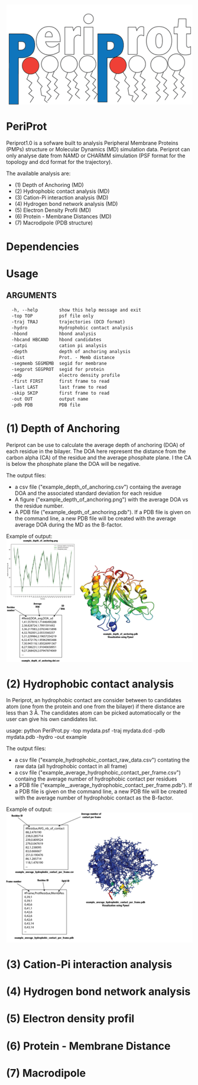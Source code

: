
![](images/logo_periprot.png "logo" )
# PeriProt

Periprot1.0 is a sofware built to analysis Peripheral Membrane Proteins (PMPs) structure or Molecular Dynamics (MD) simulation data. Periprot can only analyse date from NAMD or CHARMM simulation (PSF format for the topology and dcd format for the trajectory). 

The available analysis are:

 - (1) Depth of Anchoring (MD)
 - (2) Hydrophobic contact analysis (MD)
 - (3) Cation-Pi interaction analysis (MD)
 - (4) Hydrogen bond network analysis (MD)
 - (5) Electron Density Profil (MD)
 - (6) Protein - Membrane Distances (MD)
 - (7) Macrodipole (PDB structure)

# Dependencies

# Usage

  ## ARGUMENTS 
```text
  -h, --help        show this help message and exit
  -top TOP          psf file only
  -traj TRAJ        trajectories (DCD format)
  -hydro            Hydrophobic contact analysis
  -hbond            hbond analysis
  -hbcand HBCAND    hbond candidates
  -catpi            cation pi analysis
  -depth            depth of anchoring analysis
  -dist             Prot. - Memb distance
  -segmemb SEGMEMB  segid for membrane
  -segprot SEGPROT  segid for protein
  -edp              electro density profile
  -first FIRST      first frame to read
  -last LAST        last frame to read
  -skip SKIP        first frame to read
  -out OUT          output name
  -pdb PDB          PDB file
```

 # (1) Depth of Anchoring
 
Periprot can be use to calculate the average depth of anchoring (DOA) of each residue in the bilayer. The DOA here represent the distance from the carbon alpha (CA) of the residue and the average phosphate plane. I the CA is below the phosphate plane the DOA will be negative.

The output files:
 - a csv file ("example_depth_of_anchoring.csv") containg the average DOA and the associated standard deviation for each residue
 - A figure ("example_depth_of_anchoring.png") with the average DOA vs the residue number.
 - A PDB file ("example_depth_of_anchoring.pdb"). If a PDB file is given on the command line, a new PDB file will be created with the average average DOA during the MD as the B-factor. 

Example of output:
 ![](images/doa_out_example.png "logo" )

 # (2) Hydrophobic contact analysis
 
In Periprot, an hydrophobic contact are consider between to candidates atom (one from the protein and one from the bilayer) if there distance are less than 3 Å. The candidates atom can be picked automatiocally or the user can give his own candidates list.

usage: python PeriProt.py -top mydata.psf -traj mydata.dcd -pdb mydata.pdb -hydro -out example

The output files:
 - a csv file ("example_hydrophobic_contact_raw_data.csv") contating the raw data (all hydrophobic contact in all frame)
 - a csv file ("example_average_hydrophobic_contact_per_frame.csv") containg the average number of hydrophobic contact per residues
 - a PDB file ("example__average_hydrophobic_contact_per_frame.pdb"). If a PDB file is given on the command line, a new PDB file will be created with the average number of hydrophobic contact as the B-factor. 
 
Example of output:
![](images/hydrophobic_out_example.png "logo" )

# (3) Cation-Pi interaction analysis

# (4) Hydrogen bond network analysis

# (5) Electron density profil

# (6) Protein - Membrane Distance

# (7) Macrodipole

